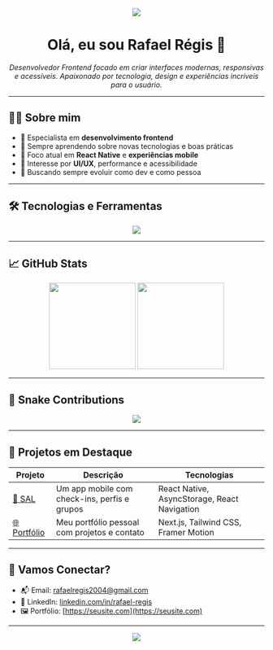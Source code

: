 <p align="center">
  <img src="https://capsule-render.vercel.app/api?type=slice&height=300&color=gradient&reversal=false&section=header"/>
</p>

<h1 align="center">Olá, eu sou Rafael Régis 👋</h1>

<p align="center">
  <i>Desenvolvedor Frontend focado em criar interfaces modernas, responsivas e acessíveis. Apaixonado por tecnologia, design e experiências incríveis para o usuário.</i>
</p>

---

## 🧑‍💻 Sobre mim

- 🎨 Especialista em **desenvolvimento frontend**
- 🧠 Sempre aprendendo sobre novas tecnologias e boas práticas
- 📲 Foco atual em **React Native** e **experiências mobile**
- 🎯 Interesse por **UI/UX**, performance e acessibilidade
- 🚀 Buscando sempre evoluir como dev e como pessoa

---

## 🛠️ Tecnologias e Ferramentas

<div align="center">
  <img src="https://skillicons.dev/icons?i=html,css,js,ts,vue,react,nextjs,tailwind,figma,vscode,git" />
</div>

---

## 📈 GitHub Stats

<div align="center">
  <img height="170" src="https://github-readme-stats.vercel.app/api?username=Regis-Rafael&show_icons=true&theme=radical&hide=prs" />
  <img height="170" src="https://github-readme-stats.vercel.app/api/top-langs/?username=Regis-Rafael&layout=compact&theme=radical" />
</div>

---

## 🐍 Snake Contributions

<div align="center">
  <img src="https://github.com/Regis-Rafael/Regis-Rafael/blob/output/github-contribution-grid-snake.svg" />
</div>

---

## 💼 Projetos em Destaque

| Projeto | Descrição | Tecnologias |
|--------|-----------|-------------|
| [📱 SAL](https://github.com/Regis-Rafael/SAL) | Um app mobile com check-ins, perfis e grupos | React Native, AsyncStorage, React Navigation |
| [🌐 Portfólio](https://seusite.com) | Meu portfólio pessoal com projetos e contato | Next.js, Tailwind CSS, Framer Motion |

---

## 🤝 Vamos Conectar?

- 📬 Email: [rafaelregis2004@gmail.com](mailto:rafaelregis2004@gmail.com)
- 💼 LinkedIn: [linkedin.com/in/rafael-regis](https://www.linkedin.com/in/rafael-regis/)
- 🖼️ Portfólio: [https://seusite.com](https://seusite.com)

---

<p align="center">
  <img src="https://capsule-render.vercel.app/api?type=slice&height=300&color=gradient&reversal=true&section=footer"/>
</p>
